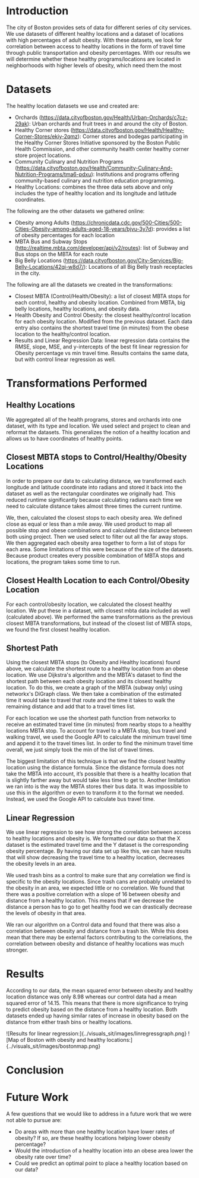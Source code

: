 # Introduction
The city of Boston provides sets of data for different series of city services. We use datasets of different healthy locations and a dataset of locations with high percentages of adult obesity. With these datasets, we look for correlation between access to healthy locations in the form of travel time through public transportation and obesity percentages. With our results we will determine whether these healthy programs/locations are located in neighborhoods with higher levels of obesity, which need them the most

# Datasets
The healthy location datasets we use and created are:
* Orchards (https://data.cityofboston.gov/Health/Urban-Orchards/c7cz-29ak): Urban orchards and fruit trees in and around the city of Boston.
* Healthy Corner stores (https://data.cityofboston.gov/Health/Healthy-Corner-Stores/ekiy-2qmz): Corner stores and bodegas participating in the Healthy Corner Stores Initiative sponsored by the Boston Public Health Commission, and other community health center healthy corner store project locations.
* Community Culinary and Nutrition Programs (https://data.cityofboston.gov/Health/Community-Culinary-And-Nutrition-Programs/tma6-pdxu): Institutions and programs offering community-based culinary and nutrition education programming.
* Healthy Locations: combines the three data sets above and only includes the type of healthy location and its longitude and latitude coordinates.

The following are the other datasets we gathered online:
* Obesity among Adults (https://chronicdata.cdc.gov/500-Cities/500-Cities-Obesity-among-adults-aged-18-years/bjvu-3y7d): provides a list of obesity percentages for each location
* MBTA Bus and Subway Stops (http://realtime.mbta.com/developer/api/v2/routes): list of Subway and Bus stops on the MBTA for each route
* Big Belly Locations (https://data.cityofboston.gov/City-Services/Big-Belly-Locations/42qi-w8d7/): Locations of all Big Belly trash receptacles in the city.

The following are all the datasets we created in the transformations:
* Closest MBTA (Control/Health/Obesity): a list of closest MBTA stops for each control, healthy and obesity location. Combined from MBTA, big belly locations, healthy locations, and obesity data.
* Health Obesity and Control Obesity: the closest healthy/control location for each obesity location. Modified from the previous dataset. Each data entry also contains the shortest travel time (in minutes) from the obese location to the healthy/control location.
* Results and Linear Regression Data: linear regression data contains the RMSE, slope, MSE, and y-intercepts of the best fit linear regression for Obesity percentage vs min travel time. Results contains the same data, but with control linear regression as well.

# Transformations Performed
## Healthy Locations
We aggregated all of the health programs, stores and orchards into one dataset, with its type and location. We used select and project to clean and reformat the datasets. This generalizes the notion of a healthy location and allows us to have coordinates of healthy points.

## Closest MBTA stops to Control/Healthy/Obesity Locations
In order to prepare our data to calculating distance, we transformed each longitude and latitude coordinate into radians and stored it back into the dataset as well as the rectangular coordinates we originally had. This reduced runtime significantly because calculating radians each time we need to calculate distance takes almost three times the current runtime.

We, then, calculated the closest stops to each obesity area. We defined close as equal or less than a mile away. We used product to map all possible stop and obese combinations and calculated the distance between both using project. Then we used select to filter out all the far away stops. We then aggregated each obesity area together to form a list of stops for each area. Some limitations of this were because of the size of the datasets. Because product creates every possible combination of MBTA stops and locations, the program takes some time to run. 

## Closest Health Location to each Control/Obesity Location
For each control/obesity location, we calculated the closest healthy location. We put these in a dataset, with closest mbta data included as well (calculated above). We performed the same transformations as the previous closest MBTA transformations, but instead of the closest list of MBTA stops, we found the first closest healthy location. 


## Shortest Path
Using the closest MBTA stops (to Obesity and Healthy locations) found above, we calculate the shortest route to a healthy location from an obese location. We use Dijkstra's algorithm and the MBTA's dataset to find the shortest path between each obesity location and its closest healthy location. To do this, we create a graph of the MBTA (subway only) using networkx's DiGraph class. We then take a combination of the estimated time it would take to travel that route and the time it takes to walk the remaining distance and add that to a travel times list. 

For each location we use the shortest path function from networkx to receive an estimated travel time (in minutes) from nearby stops to a healthy locations MBTA stop. To account for travel to a MBTA stop, bus travel and walking travel, we used the Google API to calculate the minimum travel time and append it to the travel times list. In order to find the minimum travel time overall, we just simply took the min of the list of travel times.

The biggest limitation of this technique is that we find the closest healthy location using the distance formula. Since the distance formula does not take the MBTA into account, it’s possible that there is a healthy location that is slightly farther away but would take less time to get to. Another limitation we ran into is the way the MBTA stores their bus data. It was impossible to use this in the algorithm or even to transform it to the format we needed. Instead, we used the Google API to calculate bus travel time.

## Linear Regression
We use linear regression to see how strong the correlation between access to healthy locations and obesity is. We formatted our data so that the X dataset is the estimated travel time and the Y dataset is the corresponding obesity percentage. By having our data set up like this, we can have results that will show decreasing the travel time to a healthy location, decreases the obesity levels in an area.

We used trash bins as a control to make sure that any correlation we find is specific to the obesity locations. Since trash cans are probably unrelated to the obesity in an area, we expected little or no correlation.  We found that there was a positive correlation with a slope of 16 between obesity and distance from a healthy location. This means that if we decrease the distance a person has to go to get healthy food we can drastically decrease the levels of obesity in that area. 

We ran our algorithm on a Control data and found that there was also a correlation between obesity and distance from a trash bin. While this does mean that there may be external factors contributing to the correlations, the correlation between obesity and distance of healthy locations was much stronger. 

# Results
According to our data, the mean squared error between obesity and healthy location distance was only 8.98 whereas our control data had a mean squared error of 14.15. This means that there is more significance to trying to predict obesity based on the distance from a healthy location. Both datasets ended up having similar rates of increase in obesity based on the distance from either trash bins or healthy locations.

![Results for linear regression:]{../visuals_sit/images/linregressgraph.png}
![Map of Boston with obesity and healthy locations:]{../visuals_sit/images/bostonmap.png}

# Conclusion


# Future Work
A few questions that we would like to address in a future work that we were not able to pursue are:
* Do areas with more than one healthy location have lower rates of obesity? If so, are these healthy locations helping lower obesity percentage?
* Would the introduction of a healthy location into an obese area lower the obesity rate over time?
* Could we predict an optimal point to place a healthy location based on our data?
